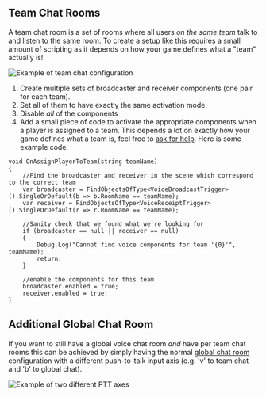 ## Team Chat Rooms

A team chat room is a set of rooms where all users *on the same team* talk to and listen to the same room. To create a setup like this requires a small amount of scripting as it depends on how your game defines what a "team" actually is!

![Example of team chat configuration](/images/TeamChat_Inspector.png "Example of team chat configuration")

1. Create multiple sets of broadcaster and receiver components (one pair for each team).
2. Set all of them to have exactly the same activation mode.
3. Disable *all* of the components
4. Add a small piece of code to activate the appropriate components when a player is assigned to a team. This depends a lot on exactly how your game defines what a team is, feel free to [ask for help](https://www.reddit.com/r/dissonance_voip/). Here is some example code:

```
void OnAssignPlayerToTeam(string teamName)
{
    //Find the broadcaster and receiver in the scene which correspond to the correct team
    var broadcaster = FindObjectsOfType<VoiceBroadcastTrigger>().SingleOrDefault(b => b.RoomName == teamName);
    var receiver = FindObjectsOfType<VoiceReceiptTrigger>().SingleOrDefault(r => r.RoomName == teamName);
    
    //Sanity check that we found what we're looking for
    if (broadcaster == null || receiver == null)
    {
        Debug.Log("Cannot find voice components for team '{0}'", teamName);
        return;
    }

    //enable the components for this team
    broadcaster.enabled = true;
    receiver.enabled = true;
}
```

## Additional Global Chat Room

If you want to still have a global voice chat room *and* have per team chat rooms this can be achieved by simply having the normal [global chat room](/Tutorials/Global-Chat-Room.md) configuration with a different push-to-talk input axis (e.g. 'v' to team chat and 'b' to global chat).

![Example of two different PTT axes](/images/VoiceBroadcastTrigger_DifferentPTT.png "Example of two different PTT axes")

